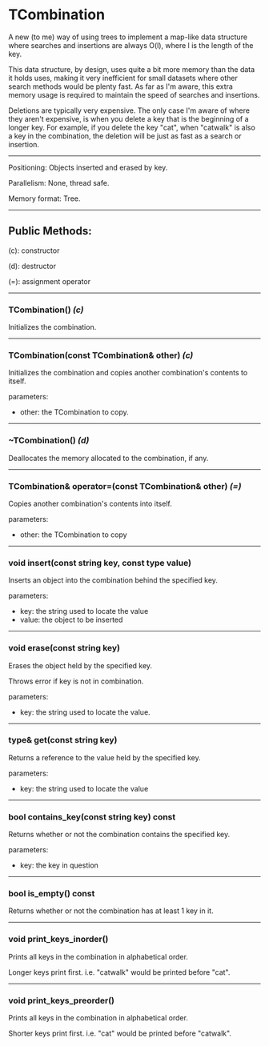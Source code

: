 # TCombination

A new (to me) way of using trees to implement a map-like data structure where searches and insertions are always O(l), where l is the length of the key.

This data structure, by design, uses quite a bit more memory than the data it holds uses, making it very inefficient for small datasets where other search methods would be plenty fast. As far as I'm aware, this extra memory usage is required to maintain the speed of searches and insertions.

Deletions are typically very expensive. The only case I'm aware of where they aren't expensive, is when you delete a key that is the beginning of a longer key. For example, if you delete the key "cat", when "catwalk" is also a key in the combination, the deletion will be just as fast as a search or insertion.

---

Positioning: Objects inserted and erased by key.

Parallelism: None, thread safe.

Memory format: Tree.

---

## Public Methods:

(c): constructor

(d): destructor

(=): assignment operator

---
### TCombination() *(c)*

Initializes the combination.

---
### TCombination(const TCombination<type>& other) *(c)*

Initializes the combination and copies another combination's contents to itself.

parameters:
- other: the TCombination to copy.

---
### ~TCombination() *(d)*

Deallocates the memory allocated to the combination, if any.

---
### TCombination<type>& operator=(const TCombination<type>& other) *(=)*

Copies another combination's contents into itself.

parameters:
- other: the TCombination to copy

---
### void insert(const string key, const type value)

Inserts an object into the combination behind the specified key.

parameters:
- key: the string used to locate the value
- value: the object to be inserted

---
### void erase(const string key)

Erases the object held by the specified key.

Throws error if key is not in combination.

parameters:
- key: the string used to locate the value.

---
### type& get(const string key)

Returns a reference to the value held by the specified key.

parameters:
- key: the string used to locate the value

---
### bool contains_key(const string key) const

Returns whether or not the combination contains the specified key.

parameters:
- key: the key in question

---
### bool is_empty() const

Returns whether or not the combination has at least 1 key in it.

---
### void print_keys_inorder()

Prints all keys in the combination in alphabetical order.

Longer keys print first. i.e. "catwalk" would be printed before "cat".

---
### void print_keys_preorder()

Prints all keys in the combination in alphabetical order.

Shorter keys print first. i.e. "cat" would be printed before "catwalk".
